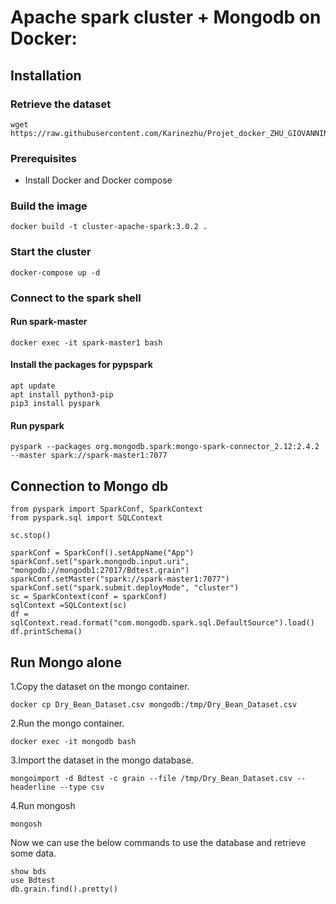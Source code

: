 # Apache spark cluster + Mongodb on Docker: 

## Installation

### Retrieve the dataset
```
wget https://raw.githubusercontent.com/Karinezhu/Projet_docker_ZHU_GIOVANNINI/master/Dry_Bean_Dataset.csv
```

### Prerequisites
  - Install Docker and Docker compose


### Build the image 

```
docker build -t cluster-apache-spark:3.0.2 .
```

### Start the cluster
```
docker-compose up -d
```

### Connect to the spark shell

#### Run spark-master
```
docker exec -it spark-master1 bash
```
#### Install the packages for pypspark 

```
apt update
apt install python3-pip
pip3 install pyspark
```

#### Run pyspark
```
pyspark --packages org.mongodb.spark:mongo-spark-connector_2.12:2.4.2 --master spark://spark-master1:7077
```

## Connection to Mongo db

```
from pyspark import SparkConf, SparkContext
from pyspark.sql import SQLContext
```

```
sc.stop()
```

```
sparkConf = SparkConf().setAppName("App")
sparkConf.set("spark.mongodb.input.uri", "mongodb://mongodb1:27017/Bdtest.grain")
sparkConf.setMaster("spark://spark-master1:7077")
sparkConf.set("spark.submit.deployMode", "cluster")
sc = SparkContext(conf = sparkConf)
sqlContext =SQLContext(sc)
df = sqlContext.read.format("com.mongodb.spark.sql.DefaultSource").load()
df.printSchema()
```


## Run Mongo alone 

1.Copy the dataset on the mongo container.

```
docker cp Dry_Bean_Dataset.csv mongodb:/tmp/Dry_Bean_Dataset.csv
```

2.Run the mongo container.

```
docker exec -it mongodb bash
```

3.Import the dataset in the mongo database.

```
mongoimport -d Bdtest -c grain --file /tmp/Dry_Bean_Dataset.csv --headerline --type csv
```

4.Run mongosh 

```
mongosh
```

Now we can use the below commands to use the database and retrieve some data.

```
show bds
use Bdtest
db.grain.find().pretty()
```
